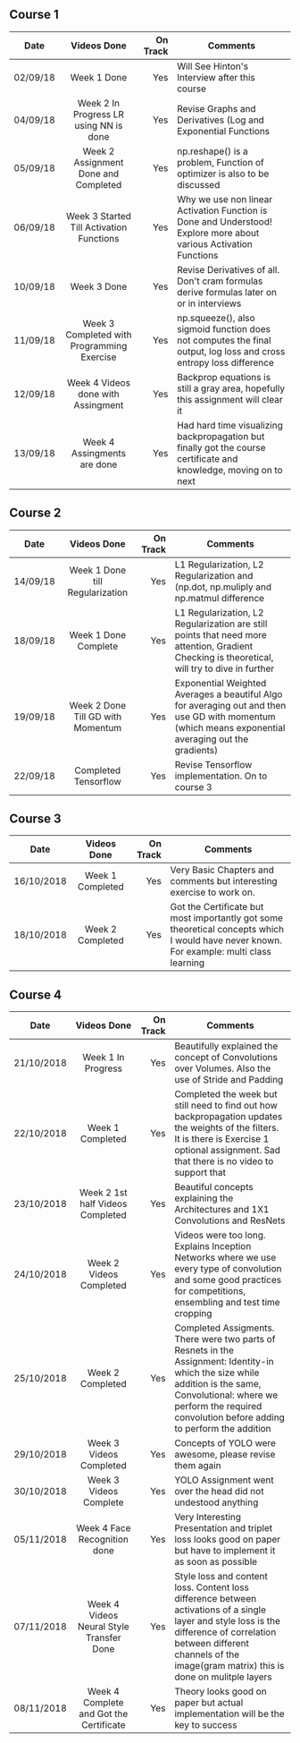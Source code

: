 ## Course 1

| Date        | Videos Done           | On Track  | Comments |
| ------------- |:-------------:| -----:|-----------------|
| 02/09/18  | Week 1 Done | Yes | Will See Hinton's Interview after this course |
| 04/09/18  | Week 2 In Progress LR using NN is done | Yes | Revise Graphs and Derivatives (Log and Exponential Functions |
| 05/09/18  | Week 2 Assignment Done and Completed | Yes | np.reshape() is a problem, Function of optimizer is also to be discussed |
| 06/09/18  | Week 3 Started Till Activation Functions | Yes | Why we use non linear Activation Function is Done and Understood! Explore more about various Activation Functions|
| 10/09/18  | Week 3 Done | Yes | Revise Derivatives of all. Don't cram formulas derive formulas later on or in interviews|
| 11/09/18  | Week 3 Completed with Programming Exercise | Yes | np.squeeze(), also sigmoid function does not computes the final output, log loss and cross entropy loss difference|
| 12/09/18  | Week 4 Videos done with Assingment | Yes | Backprop equations is still a gray area, hopefully this assignment will clear it|
| 13/09/18  | Week 4 Assingments are done | Yes |  Had hard time visualizing backpropagation but finally got the course certificate and knowledge, moving on to next|

## Course 2

| Date        | Videos Done           | On Track  | Comments |
| ------------- |:-------------:| -----:|-----------------|
| 14/09/18  | Week 1 Done till Regularization | Yes |L1 Regularization, L2 Regularization and (np.dot, np.muliply and np.matmul difference |
| 18/09/18  | Week 1 Done Complete | Yes |L1 Regularization, L2 Regularization are still points that need more attention, Gradient Checking is theoretical, will try to dive in further |
| 19/09/18  | Week 2 Done Till GD with Momentum | Yes | Exponential Weighted Averages a beautiful Algo for averaging out and then use GD with momentum (which means exponential averaging out the gradients)|
| 22/09/18  | Completed Tensorflow | Yes | Revise Tensorflow implementation. On to course 3|


## Course 3

| Date        | Videos Done           | On Track  | Comments |
| ------------- |:-------------:| -----:|-----------------|
| 16/10/2018 | Week 1 Completed | Yes | Very Basic Chapters and comments but interesting exercise to work on. |
| 18/10/2018 | Week 2 Completed | Yes | Got the Certificate but most importantly got some theoretical concepts which I would have never known. For example: multi class learning |



## Course 4

| Date        | Videos Done           | On Track  | Comments |
| ------------- |:-------------:| -----:|-----------------|
| 21/10/2018 | Week 1 In Progress | Yes | Beautifully explained the concept of Convolutions over Volumes. Also the use of Stride and Padding |
| 22/10/2018 | Week 1 Completed | Yes | Completed the week but still need to find out how backpropagation updates the weights of the filters. It is there is Exercise 1 optional assignment. Sad that there is no video to support that |
| 23/10/2018 | Week 2 1st half Videos Completed | Yes | Beautiful concepts explaining the Architectures and 1X1 Convolutions and ResNets |
| 24/10/2018 | Week 2 Videos Completed | Yes | Videos were too long. Explains Inception Networks where we use every type of convolution and some good practices for competitions, ensembling and test time cropping |
| 25/10/2018 | Week 2 Completed | Yes | Completed Assigments. There were two parts of Resnets in the Assignment: Identity-in which the size while addition is the same, Convolutional: where we perform the required convolution before adding to perform the addition |
| 29/10/2018 | Week 3 Videos Completed | Yes | Concepts of YOLO were awesome, please revise them again |
| 30/10/2018 | Week 3 Videos Complete | Yes | YOLO Assignment went over the head did not undestood anything |
| 05/11/2018 | Week 4 Face Recognition done | Yes | Very Interesting Presentation and triplet loss looks good on paper but have to implement it as soon as possible |
| 07/11/2018 | Week 4 Videos Neural Style Transfer Done | Yes | Style loss and content loss. Content loss difference between activations of a single layer and style loss is the difference of correlation between different channels of the image(gram matrix) this is done on mulitple layers |
| 08/11/2018 | Week 4 Complete and Got the Certificate | Yes | Theory looks good on paper but actual implementation will be the key to success|

